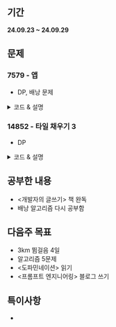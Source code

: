 ## 기간
**24.09.23 ~ 24.09.29**

## 문제

### 7579 - 앱
- DP, 배낭 문제
<details>
<summary> 코드 & 설명 </summary>
    <div>
    - 배낭 문제를 조금만 응용한 문제.
    
``` c++
    #include <iostream>
    #include <algorithm>
    
    using namespace std;
    
    int N, M;
    long long dp[101][10001];
    int byte[101];
    int cost[101];
    
    int main()
    {
        cin >> N >> M;
        
        for(int i = 1; i <= N; i++) {
            cin >> byte[i];
        }
        for(int i = 1; i <= N; i++) {
            cin >> cost[i];
        }
        
        long long ans = 98765321987;
        for(int i = 1; i <= N; i++) {
            for(int j = 0; j <= 10001; j++) { // 모든 비용들의 합으로 바꿔도 괜찮음.
                if(j >= cost[i]){
                    dp[i][j] = max(dp[i - 1][j], dp[i - 1][j-cost[i]] + byte[i]);     
                    if(dp[i][j] >= M) {
                        ans = min(ans, (long long)j);
                    }
                }
                else dp[i][j] = dp[i - 1][j];
            }
        }
        
        cout << ans;
        
        return 0;
    }
    
```
</div>
</details>

### 14852 - 타일 채우기 3

- DP
<details>
<summary> 코드 & 설명 </summary>
    <div>
    - 점화식이 아래와 같이 나온다.
    - $DP(N) = 2 * DP(N - 1) + 3 * DP(N - 2) + 2 * SUM(N - 3)$
    - for문을 이중으로 돌리면 시간 복잡도가 O(N^2)가 되므로, O(N)으로 만들기 위해 2차원 배열 또는 1차원 배열 두 개를 이용한다.
    
``` c++
#include<iostream>

using namespace std;

long long dp[1000001];
long long sum[1000001];

long long DP(int x) {
    dp[0] = 0;
    dp[1] = 2;
    dp[2] = 7;
    sum[0] = 0;
    sum[1] = 2;
    sum[2] = 9;
    
    for(int i = 3; i <= x; i++) {
        dp[i] = (2 * dp[i - 1] + 3 * dp[i - 2] + 2 * sum[i - 3] + 2) % 1000000007;
        sum[i] = (dp[i] + sum[i - 1]) % 1000000007;
    }
    
    return dp[x];
}

int main()
{
    int N;
    cin >> N;
    cout << DP(N);
    return 0;
}

```
        
</div>

</details>

## 공부한 내용
- <개발자의 글쓰기> 책 완독
- 배낭 알고리즘 다시 공부함


## 다음주 목표
- 3km 뜀걸음 4일
- 알고리즘 5문제
- <도파민네이션> 읽기
- <프롬프트 엔지니어링> 블로그 쓰기

## 특이사항
- 
